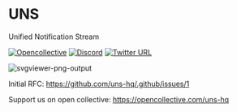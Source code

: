 
# UNS
Unified Notification Stream

[![Opencollective](https://img.shields.io/badge/%24%20opencollective-support%20us-blueviolet)](https://opencollective.com/uns-hq)
[![Discord](https://img.shields.io/discord/974346210414563390?color=%235766f2&label=Discord&logoColor=%235766f2)](https://discord.com/channels/974346210414563390/)
[![Twitter URL](https://img.shields.io/twitter/url?label=Follow&style=social&url=https%3A%2F%2Ftwitter.com%2Funs_hq)](https://twitter.com/uns_hq)

![svgviewer-png-output](https://user-images.githubusercontent.com/5512765/168005727-eac4dbee-7c00-4aa0-af0f-fbe1ec70de63.png)

Initial RFC: https://github.com/uns-hq/.github/issues/1


Support us on open collective: https://opencollective.com/uns-hq
